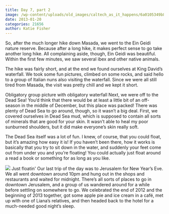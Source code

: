 ```yaml
---
title: Day 7, part 2
image: /wp-content/uploads/old_images/caltech_as_it_happens/6a0105349b8251970b017c3583f7ac970b.jpg
date: 2013-01-20
categories: 21656
author: Katie Fisher
---
```


So, after the much longer hike down Masada, we went to the
Ein Geidi nature reserve. Because after
a long hike, it makes perfect sense to go take another long hike. All complaining aside, though, Ein Geidi was
beautiful. Within the first few minutes,
we saw several ibex and other native animals.

The hike was fairly short, and at the end we found ourselves at King
David’s waterfall. We took some fun
pictures, climbed on some rocks, and said hello to a group of Italian nuns also
visiting the waterfall. Since we were
all still tired from Masada, the visit was pretty chill and we kept it short.

Obligatory group picture with obligatory waterfall
Next, we
were off to the Dead Sea! You’d think
that there would be at least a little bit of an off-season in the middle of
December, but this place was packed!
There was plenty of Dead Sea to go around, though, so it wasn’t a big
deal. First, we covered ourselves in
Dead Sea mud, which is supposed to contain all sorts of minerals that are good
for your skin. It wasn’t able to heal my
poor sunburned shoulders, but it did make everyone’s skin really soft.

The Dead
Sea itself was a lot of fun. I knew, of
course, that you could float, but it’s amazing how easy it is! If you haven’t been there, how it works is
basically that you try to sit down in the water, and suddenly your feet come
out from under you and you’re floating!
You could actually just float around a read a book or something for as
long as you like.


![](/old_images/6a017c34dc0ea8970b017d3fbe31e8970c-800wi.jpg)
Just floatin'
Our last
trip of the day was to Jerusalem for New Year’s Eve. We all went downtown around 10pm and hung out
in the shops and restaurants and waited for midnight. There’s all sorts of places to go in downtown
Jerusalem, and a group of us wandered around for a while before settling on
somewhere to go. We celebrated the end
of 2012 and the beginning of 2013 together, got some apple pie and ice cream in
a café, met up with one of Liana’s relatives, and then headed back to the hotel
for a much-needed good night’s sleep.

